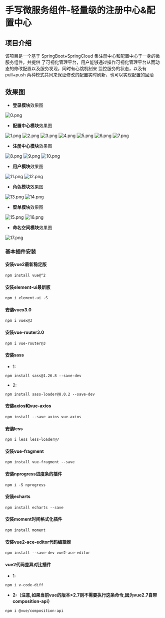 
# 手写微服务组件-轻量级的注册中心&配置中心

## 项目介绍
该项目是一个基于 SpringBoot+SpringCloud 集注册中心和配置中心于一身的微服务组件，并提供
了可视化管理平台，用户能够通过操作可视化管理平台从而动态的修改配置以及服务发现，同时有心跳机制来
监控服务的状态，以及有 pull+push 两种模式共同来保证修改的配置实时刷新，也可以实现配置的回滚

## 效果图

- **登录模块**效果图

![0.png](https://gitee.com/youzhengjie/grace/raw/main/doc/images/0.png)

- **配置中心模块**效果图

![1.png](https://gitee.com/youzhengjie/grace/raw/main/doc/images/1.png)
![2.png](https://gitee.com/youzhengjie/grace/raw/main/doc/images/2.png)
![3.png](https://gitee.com/youzhengjie/grace/raw/main/doc/images/3.png)
![4.png](https://gitee.com/youzhengjie/grace/raw/main/doc/images/4.png)
![5.png](https://gitee.com/youzhengjie/grace/raw/main/doc/images/5.png)
![6.png](https://gitee.com/youzhengjie/grace/raw/main/doc/images/6.png)
![7.png](https://gitee.com/youzhengjie/grace/raw/main/doc/images/7.png)

- **注册中心模块**效果图

![8.png](https://gitee.com/youzhengjie/grace/raw/main/doc/images/8.png)
![9.png](https://gitee.com/youzhengjie/grace/raw/main/doc/images/9.png)
![10.png](https://gitee.com/youzhengjie/grace/raw/main/doc/images/10.png)

- **用户模块**效果图

![11.png](https://gitee.com/youzhengjie/grace/raw/main/doc/images/11.png)
![12.png](https://gitee.com/youzhengjie/grace/raw/main/doc/images/12.png)

- **角色模块**效果图

![13.png](https://gitee.com/youzhengjie/grace/raw/main/doc/images/13.png)
![14.png](https://gitee.com/youzhengjie/grace/raw/main/doc/images/14.png)

- **菜单模块**效果图

![15.png](https://gitee.com/youzhengjie/grace/raw/main/doc/images/15.png)
![16.png](https://gitee.com/youzhengjie/grace/raw/main/doc/images/16.png)

- **命名空间模块**效果图

![17.png](https://gitee.com/youzhengjie/grace/raw/main/doc/images/17.png)



### 基本插件安装

#### 安装vue2最新稳定版

```
npm install vue@^2
```

#### 安装element-ui最新版

```
npm i element-ui -S
```

#### 安装vuex3.0
```
npm i vuex@3
```

#### 安装vue-router3.0
```
npm i vue-router@3
```

#### 安装sass

- 1:

```
npm install sass@1.26.8 --save-dev
```

- 2:

```
npm install sass-loader@8.0.2 --save-dev
```


#### 安装axios和vue-axios
```
npm install --save axios vue-axios
```


#### 安装less
```
npm i less less-loader@7
```

#### 安装vue-fragment
```
npm install vue-fragment --save
```

#### 安装nprogress进度条的插件
```
npm i -S nprogress
```

#### 安装echarts
```
npm install echarts --save
```

#### 安装moment时间格式化插件

```
npm install moment
```

#### 安装vue2-ace-editor代码编辑器

```
npm install --save-dev vue2-ace-editor
```

#### vue2代码差异对比插件

- 1:
```
npm i v-code-diff
```

- **2:（注意,如果当前vue的版本>2.7则不需要执行这条命令,因为vue2.7自带composition-api）**

```
npm i @vue/composition-api
```























